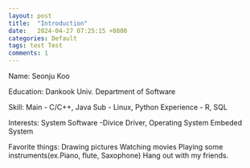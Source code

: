 ```yaml
---
layout: post
title:  "Introduction"
date:   2024-04-27 07:25:15 +0800
categories: Default
tags: test Test
comments: 1
---
```

Name: Seonju Koo

Education:
  Dankook Univ. Department of Software

Skill:
  Main - C/C++, Java
  Sub - Linux, Python
  Experience - R, SQL

Interests:
  System Software
  -Divice Driver, Operating System
  Embeded System

Favorite things:
  Drawing pictures
  Watching movies
  Playing some instruments(ex.Piano, flute, Saxophone) 
  Hang out with my friends.